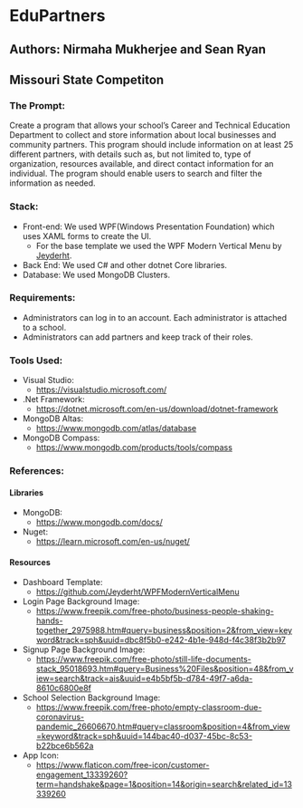 # EduPartners
## Authors: Nirmaha Mukherjee and Sean Ryan
## Missouri State Competiton

### The Prompt:
Create a program that allows your school’s Career and Technical Education Department to
collect and store information about local businesses and community partners. This program
should include information on at least 25 different partners, with details such as, but not
limited to, type of organization, resources available, and direct contact information for an
individual. The program should enable users to search and filter the information as needed.

### Stack:
* Front-end: We used WPF(Windows Presentation Foundation) which uses XAML forms to create the UI.
  *  For the base template we used the WPF Modern Vertical Menu by [Jeyderht](#Resources).
* Back End: We used C# and other dotnet Core libraries.
* Database: We used MongoDB Clusters.

### Requirements:
- Administrators can log in to an account. Each administrator is attached to a school.
- Administrators can add partners and keep track of their roles.

### Tools Used:
- Visual Studio:
  - https://visualstudio.microsoft.com/
- .Net Framework:
   - https://dotnet.microsoft.com/en-us/download/dotnet-framework 
- MongoDB Altas:
  - https://www.mongodb.com/atlas/database
- MongoDB Compass:
  - https://www.mongodb.com/products/tools/compass

### References:
#### Libraries
- MongoDB:
   - https://www.mongodb.com/docs/
- Nuget:
  - https://learn.microsoft.com/en-us/nuget/
 #### Resources
 - Dashboard Template:
   - https://github.com/Jeyderht/WPFModernVerticalMenu
- Login Page Background Image:
  - https://www.freepik.com/free-photo/business-people-shaking-hands-together_2975988.htm#query=business&position=2&from_view=keyword&track=sph&uuid=dbc8f5b0-e242-4b1e-948d-f4c38f3b2b97
- Signup Page Background Image:
  - https://www.freepik.com/free-photo/still-life-documents-stack_95018693.htm#query=Business%20Files&position=48&from_view=search&track=ais&uuid=e4b5bf5b-d784-49f7-a6da-8610c6800e8f
- School Selection Background Image:
  - https://www.freepik.com/free-photo/empty-classroom-due-coronavirus-pandemic_26606670.htm#query=classroom&position=4&from_view=keyword&track=sph&uuid=144bac40-d037-45bc-8c53-b22bce6b562a  
- App Icon:
  - https://www.flaticon.com/free-icon/customer-engagement_13339260?term=handshake&page=1&position=14&origin=search&related_id=13339260 
